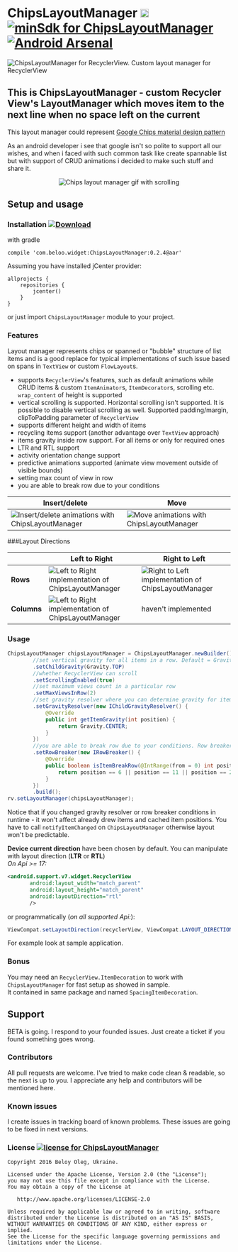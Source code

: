 # ChipsLayoutManager <img alt="ChipsLayoutManager is an android library" src="https://www.cleveroad.com/public/comercial/label-android.svg" height="19"> [![minSdk for ChipsLayoutManager](https://img.shields.io/badge/minSdk-15-green.svg)](#) [![Android Arsenal](https://img.shields.io/badge/Android%20Arsenal-ChipsLayoutManager-brightgreen.svg?style=flat)](https://android-arsenal.com/details/1/4568#)
![ChipsLayoutManager for RecyclerView. Custom layout manager for RecyclerView](/images/header.png)

## This is ChipsLayoutManager - custom Recycler View's LayoutManager which moves item to the next line when no space left on the current 
This layout manager could represent [Google Chips material design pattern](https://material.google.com/components/chips.html#)

As an android developer i see that google isn't so polite to support all our wishes, and when i faced with such common task like create spannable list
but with support of CRUD animations i decided to make such stuff and share it.

<p align="center">
    <img src="/images/demo.gif" alt="Chips layout manager gif with scrolling">
</p>

## Setup and usage
### Installation [ ![Download](https://api.bintray.com/packages/beloo/widget/ChipsLayoutManager/images/download.svg) ](https://bintray.com/beloo/widget/ChipsLayoutManager/_latestVersion)

with gradle
```GRADLE 
compile 'com.beloo.widget:ChipsLayoutManager:0.2.4@aar'
```

Assuming you have installed jCenter provider:
```GRADLE
allprojects {
    repositories {
        jcenter()
    }
}
```

or just import `ChipsLayoutManager` module to your project.

### Features
Layout manager represents chips or spanned or "bubble" structure of list items and is a good replace for typical implementations of such issue based on spans in `TextView` 
or custom `FlowLayout`s.

* supports `RecyclerView`'s features, such as default animations while CRUD items & custom `ItemAnimator`s, `ItemDecorator`s, scrolling etc. `wrap_content` of height is supported
* vertical scrolling is supported. Horizontal scrolling isn't supported. It is possible to disable vertical scrolling as well. Supported padding/margin, clipToPadding parameter of `RecyclerView`
* supports different height and width of items
* recycling items support (another advantage over `TextView` approach)
* items gravity inside row support. For all items or only for required ones
* LTR and RTL support
* activity orientation change support
* predictive animations supported (animate view movement outside of visible bounds)
* setting max count of view in row
* you are able to break row due to your conditions

| Insert/delete | Move |
|---|---|
|![Insert/delete animations with ChipsLayoutManager](/images/insert_delete_animations.gif) |![Move animations with ChipsLayoutManager](/images/move_animations.gif)|

###Layout Directions
<center>

|  | Left to Right  | Right to Left  |
|---|---|---|
|   <b>Rows</b>  |![Left to Right implementation of ChipsLayoutManager](/images/ltr.png) |![Right to Left implementation of ChipsLayoutManager](/images/rtl.png)|
| <b>Columns</b> |![Left to Right implementation of ChipsLayoutManager](/images/ltr.png) | haven't implemented|

</center>

### Usage

```JAVA 
ChipsLayoutManager chipsLayoutManager = ChipsLayoutManager.newBuilder()
        //set vertical gravity for all items in a row. Default = Gravity.CENTER_VERTICAL
        .setChildGravity(Gravity.TOP)
        //whether RecyclerView can scroll
        .setScrollingEnabled(true)
        //set maximum views count in a particular row
        .setMaxViewsInRow(2)
        //set gravity resolver where you can determine gravity for item in position. This method have priority over previous one
        .setGravityResolver(new IChildGravityResolver() {
            @Override
            public int getItemGravity(int position) {
                return Gravity.CENTER;
            }
        })
        //you are able to break row due to your conditions. Row breaker should return true for that views
        .setRowBreaker(new IRowBreaker() {
            @Override
            public boolean isItemBreakRow(@IntRange(from = 0) int position) {
                return position == 6 || position == 11 || position == 2;
            }
        })
        .build();
rv.setLayoutManager(chipsLayoutManager);
```

Notice that if you changed gravity resolver or row breaker conditions in runtime - it won't affect already drew items and cached item positions. 
You have to call `notifyItemChanged` on `ChipsLayoutManager` otherwise layout won't be predictable. 

**Device current direction** have been chosen by default.
You can manipulate with layout direction (**LTR** or **RTL**)<br/>
_On Api >= 17:_
```XML
<android.support.v7.widget.RecyclerView
       android:layout_width="match_parent"
       android:layout_height="match_parent"
       android:layoutDirection="rtl"
       />
```
or programmatically (_on all supported Api:_):
```JAVA
ViewCompat.setLayoutDirection(recyclerView, ViewCompat.LAYOUT_DIRECTION_RTL);
```

For example look at sample application.
<br />
### Bonus
You may need an `RecyclerView.ItemDecoration` to work with `ChipsLayoutManager` for fast setup as showed in sample. <br/>
It contained in same package and named `SpacingItemDecoration`.

## Support
BETA is going.
I respond to your founded issues. Just create a ticket if you found something goes wrong.

### Contributors
All pull requests are welcome. I've tried to make code clean & readable, so the next is up to you. 
I appreciate any help and contributors will be mentioned here. 

### Known issues
I create issues in tracking board of known problems.
These issues are going to be fixed in next versions.

### License [![license for ChipsLayoutManager](https://img.shields.io/crates/l/rustc-serialize.svg)](#)

    Copyright 2016 Beloy Oleg, Ukraine.
    
    Licensed under the Apache License, Version 2.0 (the "License");
    you may not use this file except in compliance with the License.
    You may obtain a copy of the License at
    
       http://www.apache.org/licenses/LICENSE-2.0
    
    Unless required by applicable law or agreed to in writing, software
    distributed under the License is distributed on an "AS IS" BASIS,
    WITHOUT WARRANTIES OR CONDITIONS OF ANY KIND, either express or implied.
    See the License for the specific language governing permissions and
    limitations under the License.
